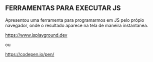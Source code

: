 ## FERRAMENTAS PARA EXECUTAR JS

Apresentou uma ferramenta para programarmos em JS pelo própio navegador, onde o resultado aparece na tela de maneira instantanea.

https://www.jsplayground.dev

ou 

https://codepen.io/pen/